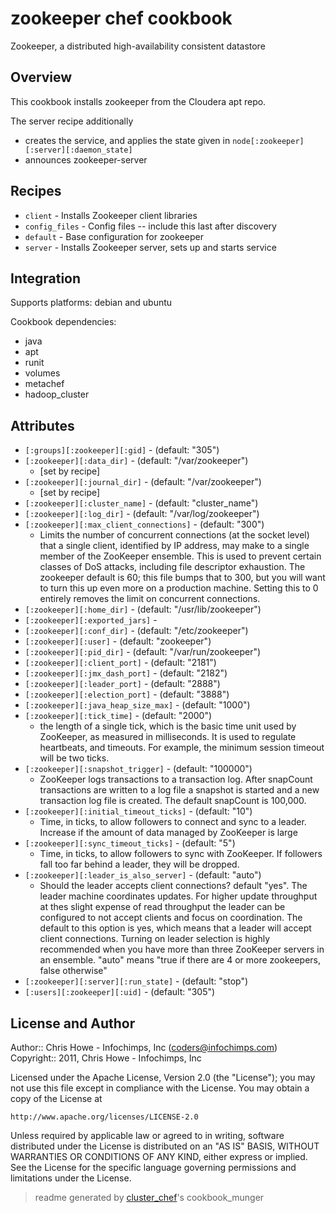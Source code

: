 # zookeeper chef cookbook

Zookeeper, a distributed high-availability consistent datastore

## Overview

This cookbook installs zookeeper from the Cloudera apt repo.

The server recipe additionally
* creates the service, and applies the state given in `node[:zookeeper][:server][:daemon_state]`
* announces zookeeper-server

## Recipes 

* `client`                   - Installs Zookeeper client libraries
* `config_files`             - Config files -- include this last after discovery
* `default`                  - Base configuration for zookeeper
* `server`                   - Installs Zookeeper server, sets up and starts service

## Integration

Supports platforms: debian and ubuntu

Cookbook dependencies:

* java
* apt
* runit
* volumes
* metachef
* hadoop_cluster


## Attributes

* `[:groups][:zookeeper][:gid]`       -  (default: "305")
* `[:zookeeper][:data_dir]`           -  (default: "/var/zookeeper")
  - [set by recipe]
* `[:zookeeper][:journal_dir]`        -  (default: "/var/zookeeper")
  - [set by recipe]
* `[:zookeeper][:cluster_name]`       -  (default: "cluster_name")
* `[:zookeeper][:log_dir]`            -  (default: "/var/log/zookeeper")
* `[:zookeeper][:max_client_connections]` -  (default: "300")
  - Limits the number of concurrent connections (at the socket level) that a
    single client, identified by IP address, may make to a single member of the
    ZooKeeper ensemble. This is used to prevent certain classes of DoS attacks,
    including file descriptor exhaustion. The zookeeper default is 60; this file
    bumps that to 300, but you will want to turn this up even more on a production
    machine. Setting this to 0 entirely removes the limit on concurrent
    connections.
* `[:zookeeper][:home_dir]`           -  (default: "/usr/lib/zookeeper")
* `[:zookeeper][:exported_jars]`      - 
* `[:zookeeper][:conf_dir]`           -  (default: "/etc/zookeeper")
* `[:zookeeper][:user]`               -  (default: "zookeeper")
* `[:zookeeper][:pid_dir]`            -  (default: "/var/run/zookeeper")
* `[:zookeeper][:client_port]`        -  (default: "2181")
* `[:zookeeper][:jmx_dash_port]`      -  (default: "2182")
* `[:zookeeper][:leader_port]`        -  (default: "2888")
* `[:zookeeper][:election_port]`      -  (default: "3888")
* `[:zookeeper][:java_heap_size_max]` -  (default: "1000")
* `[:zookeeper][:tick_time]`          -  (default: "2000")
  - the length of a single tick, which is the basic time unit used by ZooKeeper,
    as measured in milliseconds. It is used to regulate heartbeats, and
    timeouts. For example, the minimum session timeout will be two ticks.
* `[:zookeeper][:snapshot_trigger]`   -  (default: "100000")
  - ZooKeeper logs transactions to a transaction log. After snapCount transactions
    are written to a log file a snapshot is started and a new transaction log file
    is created. The default snapCount is 100,000.
* `[:zookeeper][:initial_timeout_ticks]` -  (default: "10")
  - Time, in ticks, to allow followers to connect and sync to a leader. Increase
    if the amount of data managed by ZooKeeper is large
* `[:zookeeper][:sync_timeout_ticks]` -  (default: "5")
  - Time, in ticks, to allow followers to sync with ZooKeeper. If followers fall
    too far behind a leader, they will be dropped.
* `[:zookeeper][:leader_is_also_server]` -  (default: "auto")
  - Should the leader accepts client connections? default "yes".  The leader
    machine coordinates updates. For higher update throughput at thes slight
    expense of read throughput the leader can be configured to not accept clients
    and focus on coordination. The default to this option is yes, which means that
    a leader will accept client connections. Turning on leader selection is highly
    recommended when you have more than three ZooKeeper servers in an ensemble.
    "auto" means "true if there are 4 or more zookeepers, false otherwise"
* `[:zookeeper][:server][:run_state]` -  (default: "stop")
* `[:users][:zookeeper][:uid]`        -  (default: "305")

## License and Author

Author::                Chris Howe - Infochimps, Inc (<coders@infochimps.com>)
Copyright::             2011, Chris Howe - Infochimps, Inc

Licensed under the Apache License, Version 2.0 (the "License");
you may not use this file except in compliance with the License.
You may obtain a copy of the License at

    http://www.apache.org/licenses/LICENSE-2.0

Unless required by applicable law or agreed to in writing, software
distributed under the License is distributed on an "AS IS" BASIS,
WITHOUT WARRANTIES OR CONDITIONS OF ANY KIND, either express or implied.
See the License for the specific language governing permissions and
limitations under the License.

> readme generated by [cluster_chef](http://github.com/infochimps/cluster_chef)'s cookbook_munger
